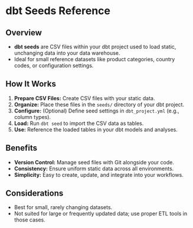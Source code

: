 # dbt Seeds Reference

## Overview
- **dbt seeds** are CSV files within your dbt project used to load static, unchanging data into your data warehouse.
- Ideal for small reference datasets like product categories, country codes, or configuration settings.

## How It Works
1. **Prepare CSV Files:** Create CSV files with your static data.
2. **Organize:** Place these files in the `seeds/` directory of your dbt project.
3. **Configure:** (Optional) Define seed settings in `dbt_project.yml` (e.g., column types).
4. **Load:** Run `dbt seed` to import the CSV data as tables.
5. **Use:** Reference the loaded tables in your dbt models and analyses.

## Benefits
- **Version Control:** Manage seed files with Git alongside your code.
- **Consistency:** Ensure uniform static data across all environments.
- **Simplicity:** Easy to create, update, and integrate into your workflows.

## Considerations
- Best for small, rarely changing datasets.
- Not suited for large or frequently updated data; use proper ETL tools in those cases.
